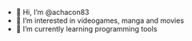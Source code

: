 - 👋 Hi, I’m @achacon83
- 👀 I’m interested in videogames, manga and movies
- 🌱 I’m currently learning programming tools

<!---
achacon83/achacon83 is a ✨ special ✨ repository because its `README.md` (this file) appears on your GitHub profile.
You can click the Preview link to take a look at your changes.
--->
